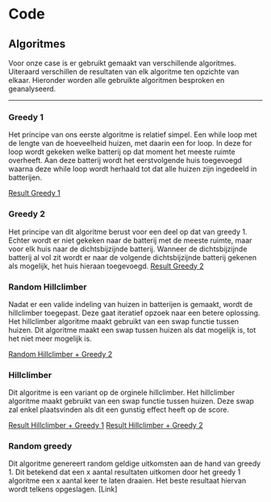 # Code
## Algoritmes
Voor onze case is er gebruikt gemaakt van verschillende algoritmes. Uiteraard
verschillen de resultaten van elk algoritme ten opzichte van elkaar.
Hieronder worden alle gebruikte algoritmen besproken en geanalyseerd.

---
### Greedy 1
Het principe van ons eerste algoritme is relatief simpel. Een while loop
met de lengte van de hoeveelheid huizen, met daarin een for loop. In deze
for loop wordt gekeken welke batterij op dat moment het meeste ruimte overheeft.
Aan deze batterij wordt het eerstvolgende huis toegevoegd waarna deze while loop
wordt herhaald tot dat alle huizen zijn ingedeeld in batterijen.

[Result Greedy 1](/resultaten/Images/Greedy1.png "Hyperlink")


### Greedy 2
Het principe van dit algoritme berust voor een deel op dat van greedy 1.
Echter wordt er niet gekeken naar de batterij met de meeste ruimte, maar voor
elk huis naar de dichtsbijzijnde batterij. Wanneer de dichtsbijzijnde batterij
al vol zit wordt er naar de volgende dichtsbijzijnde batterij gekenen als
mogelijk, het huis hieraan toegevoegd.
[Result Greedy 2](/resultaten/Images/Greedy_2.png "Hyperlink")


### Random Hillclimber
Nadat er een valide indeling van huizen in batterijen is gemaakt, wordt de
hillclimber toegepast. Deze gaat iteratief opzoek naar een betere oplossing.
Het hillclimber algoritme maakt gebruikt van een swap functie tussen huizen.
Dit algoritme maakt een swap tussen huizen als dat mogelijk is, tot het niet
meer mogelijk is.

[Random Hillclimber + Greedy 2](/resultaten/Images/greedy_2+randomhillclimber.png "Hyperlink")


### Hillclimber
Dit algoritme is een variant op de orginele hillclimber. Het hillclimber
algoritme maakt gebruikt van een swap functie tussen huizen.
Deze swap zal enkel plaatsvinden als dit een gunstig effect heeft op de score.

[Result Hillclimber + Greedy 1](/resultaten/Images/Greedy1+Hillclimber2.png "Hyperlink")
[Result Hillclimber + Greedy 2](/resultaten/Images/greedy_2+hillclimber.png "Hyperlink")


### Random greedy
Dit algoritme genereert random geldige uitkomsten aan de hand van greedy 1.
Dit betekend dat een x aantal resultaten uitkomen door het greedy 1 algoritme
een x aantal keer te laten draaien. Het beste resultaat hiervan wordt telkens
opgeslagen.
[Link]
